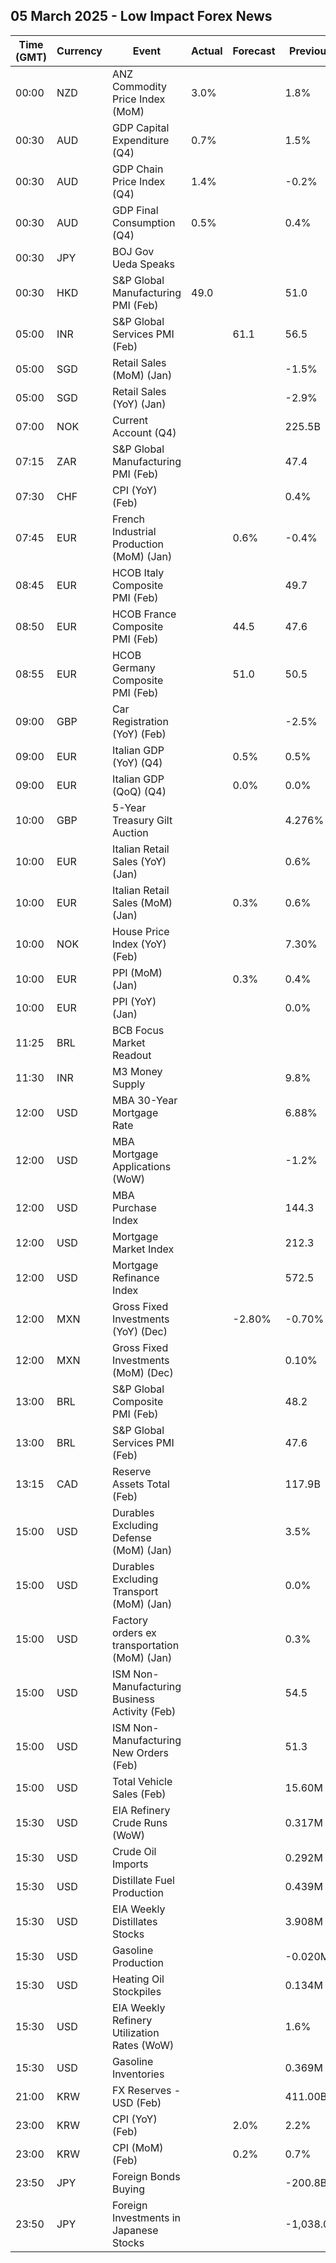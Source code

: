 ## 05 March 2025 - Low Impact Forex News

| Time (GMT) | Currency | Event | Actual | Forecast | Previous |
|------|----------|-------|--------|----------|----------|
| 00:00 | NZD | ANZ Commodity Price Index (MoM) | 3.0% |  | 1.8% |
| 00:30 | AUD | GDP Capital Expenditure (Q4) | 0.7% |  | 1.5% |
| 00:30 | AUD | GDP Chain Price Index (Q4) | 1.4% |  | -0.2% |
| 00:30 | AUD | GDP Final Consumption (Q4) | 0.5% |  | 0.4% |
| 00:30 | JPY | BOJ Gov Ueda Speaks |  |  |  |
| 00:30 | HKD | S&P Global Manufacturing PMI (Feb) | 49.0 |  | 51.0 |
| 05:00 | INR | S&P Global Services PMI (Feb) |  | 61.1 | 56.5 |
| 05:00 | SGD | Retail Sales (MoM) (Jan) |  |  | -1.5% |
| 05:00 | SGD | Retail Sales (YoY) (Jan) |  |  | -2.9% |
| 07:00 | NOK | Current Account (Q4) |  |  | 225.5B |
| 07:15 | ZAR | S&P Global Manufacturing PMI (Feb) |  |  | 47.4 |
| 07:30 | CHF | CPI (YoY) (Feb) |  |  | 0.4% |
| 07:45 | EUR | French Industrial Production (MoM) (Jan) |  | 0.6% | -0.4% |
| 08:45 | EUR | HCOB Italy Composite PMI (Feb) |  |  | 49.7 |
| 08:50 | EUR | HCOB France Composite PMI (Feb) |  | 44.5 | 47.6 |
| 08:55 | EUR | HCOB Germany Composite PMI (Feb) |  | 51.0 | 50.5 |
| 09:00 | GBP | Car Registration (YoY) (Feb) |  |  | -2.5% |
| 09:00 | EUR | Italian GDP (YoY) (Q4) |  | 0.5% | 0.5% |
| 09:00 | EUR | Italian GDP (QoQ) (Q4) |  | 0.0% | 0.0% |
| 10:00 | GBP | 5-Year Treasury Gilt Auction |  |  | 4.276% |
| 10:00 | EUR | Italian Retail Sales (YoY) (Jan) |  |  | 0.6% |
| 10:00 | EUR | Italian Retail Sales (MoM) (Jan) |  | 0.3% | 0.6% |
| 10:00 | NOK | House Price Index (YoY) (Feb) |  |  | 7.30% |
| 10:00 | EUR | PPI (MoM) (Jan) |  | 0.3% | 0.4% |
| 10:00 | EUR | PPI (YoY) (Jan) |  |  | 0.0% |
| 11:25 | BRL | BCB Focus Market Readout |  |  |  |
| 11:30 | INR | M3 Money Supply |  |  | 9.8% |
| 12:00 | USD | MBA 30-Year Mortgage Rate |  |  | 6.88% |
| 12:00 | USD | MBA Mortgage Applications (WoW) |  |  | -1.2% |
| 12:00 | USD | MBA Purchase Index |  |  | 144.3 |
| 12:00 | USD | Mortgage Market Index |  |  | 212.3 |
| 12:00 | USD | Mortgage Refinance Index |  |  | 572.5 |
| 12:00 | MXN | Gross Fixed Investments (YoY) (Dec) |  | -2.80% | -0.70% |
| 12:00 | MXN | Gross Fixed Investments (MoM) (Dec) |  |  | 0.10% |
| 13:00 | BRL | S&P Global Composite PMI (Feb) |  |  | 48.2 |
| 13:00 | BRL | S&P Global Services PMI (Feb) |  |  | 47.6 |
| 13:15 | CAD | Reserve Assets Total (Feb) |  |  | 117.9B |
| 15:00 | USD | Durables Excluding Defense (MoM) (Jan) |  |  | 3.5% |
| 15:00 | USD | Durables Excluding Transport (MoM) (Jan) |  |  | 0.0% |
| 15:00 | USD | Factory orders ex transportation (MoM) (Jan) |  |  | 0.3% |
| 15:00 | USD | ISM Non-Manufacturing Business Activity (Feb) |  |  | 54.5 |
| 15:00 | USD | ISM Non-Manufacturing New Orders (Feb) |  |  | 51.3 |
| 15:00 | USD | Total Vehicle Sales (Feb) |  |  | 15.60M |
| 15:30 | USD | EIA Refinery Crude Runs (WoW) |  |  | 0.317M |
| 15:30 | USD | Crude Oil Imports |  |  | 0.292M |
| 15:30 | USD | Distillate Fuel Production |  |  | 0.439M |
| 15:30 | USD | EIA Weekly Distillates Stocks |  |  | 3.908M |
| 15:30 | USD | Gasoline Production |  |  | -0.020M |
| 15:30 | USD | Heating Oil Stockpiles |  |  | 0.134M |
| 15:30 | USD | EIA Weekly Refinery Utilization Rates (WoW) |  |  | 1.6% |
| 15:30 | USD | Gasoline Inventories |  |  | 0.369M |
| 21:00 | KRW | FX Reserves - USD (Feb) |  |  | 411.00B |
| 23:00 | KRW | CPI (YoY) (Feb) |  | 2.0% | 2.2% |
| 23:00 | KRW | CPI (MoM) (Feb) |  | 0.2% | 0.7% |
| 23:50 | JPY | Foreign Bonds Buying |  |  | -200.8B |
| 23:50 | JPY | Foreign Investments in Japanese Stocks |  |  | -1,038.0B |
